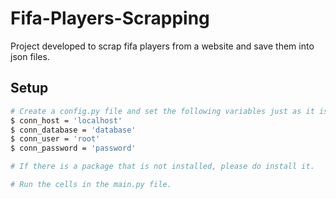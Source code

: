 # Fifa-Players-Scrapping
Project developed to scrap fifa players from a website and save them into json files.

## Setup
```bash
# Create a config.py file and set the following variables just as it is in the config_example.py file.
$ conn_host = 'localhost'
$ conn_database = 'database'
$ conn_user = 'root'
$ conn_password = 'password'

# If there is a package that is not installed, please do install it.

# Run the cells in the main.py file.
```
